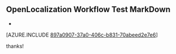 ## OpenLocalization Workflow Test MarkDown
* 

[AZURE.INCLUDE [897a0907-37a0-406c-b831-70abeed2e7e6](calleeMd1.md)]

 
thanks!